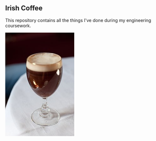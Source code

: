 ## Irish Coffee

This repository contains all the things I've done during my engineering coursework.


![220px-Irish_coffee_glass](/images/220px-Irish_coffee_glass.jpg)
